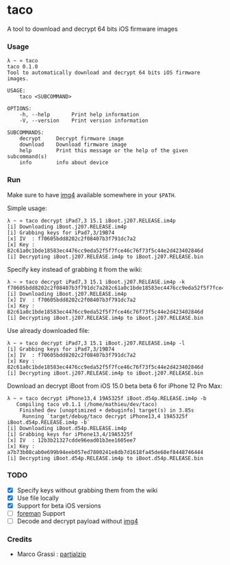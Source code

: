 # taco

A tool to download and decrypt 64 bits iOS firmware images

### Usage
```
λ ~ » taco
taco 0.1.0
Tool to automatically download and decrypt 64 bits iOS firmware images.

USAGE:
    taco <SUBCOMMAND>

OPTIONS:
    -h, --help       Print help information
    -V, --version    Print version information

SUBCOMMANDS:
    decrypt     Decrypt firmware image
    download    Download firmware image
    help        Print this message or the help of the given subcommand(s)
    info        info about device
```

### Run

Make sure to have [img4](https://github.com/xerub/img4) available somewhere in your `$PATH`.

Simple usage:
```
λ ~ » taco decrypt iPad7,3 15.1 iBoot.j207.RELEASE.im4p  
[i] Downloading iBoot.j207.RELEASE.im4p
[i] Grabbing keys for iPad7,3/19B74
[x] IV  : f70605bdd8202c2f08407b3f791dc7a2
[x] Key : 82c61a0c1bde18583ec4476cc9eda52f5f7fce46c76f73f5c44e2d423402846d
[i] Decrypting iBoot.j207.RELEASE.im4p to iBoot.j207.RELEASE.bin
```

Specify key instead of grabbing it from the wiki:
```
λ ~ » taco decrypt iPad7,3 15.1 iBoot.j207.RELEASE.im4p -k f70605bdd8202c2f08407b3f791dc7a282c61a0c1bde18583ec4476cc9eda52f5f7fce46c76f73f5c44e2d423402846d
[i] Downloading iBoot.j207.RELEASE.im4p
[x] IV  : f70605bdd8202c2f08407b3f791dc7a2
[x] Key : 82c61a0c1bde18583ec4476cc9eda52f5f7fce46c76f73f5c44e2d423402846d
[i] Decrypting iBoot.j207.RELEASE.im4p to iBoot.j207.RELEASE.bin
```


Use already downloaded file:
```
λ ~ » taco decrypt iPad7,3 15.1 iBoot.j207.RELEASE.im4p -l
[i] Grabbing keys for iPad7,3/19B74
[x] IV  : f70605bdd8202c2f08407b3f791dc7a2
[x] Key : 82c61a0c1bde18583ec4476cc9eda52f5f7fce46c76f73f5c44e2d423402846d
[i] Decrypting iBoot.j207.RELEASE.im4p to iBoot.j207.RELEASE.bin
```

Download an decrypt iBoot from iOS 15.0 beta beta 6 for iPhone 12 Pro Max:
```
λ ~ » taco decrypt iPhone13,4 19A5325f iBoot.d54p.RELEASE.im4p -b
   Compiling taco v0.1.1 (/home/mathieu/dev/taco)
    Finished dev [unoptimized + debuginfo] target(s) in 3.85s
     Running `target/debug/taco decrypt iPhone13,4 19A5325f iBoot.d54p.RELEASE.im4p -b`
[i] Downloading iBoot.d54p.RELEASE.im4p
[i] Grabbing keys for iPhone13,4/19A5325f
[x] IV  : 12b3b21327cdde96ead01b3ee1605ee7
[x] Key : a7b73b08cab0e699b94eeb057ed7800241e8db7d1618fa45de68ef8448746444
[i] Decrypting iBoot.d54p.RELEASE.im4p to iBoot.d54p.RELEASE.bin
```

### TODO 
- [X] Specify keys without grabbing them from the wiki
- [X] Use file locally
- [X] Support for beta iOS versions
- [ ] [foreman](https://github.com/GuardianFirewall/foreman) Support
- [ ] Decode and decrypt payload without [img4](https://github.com/xerub/img4)

### Credits

- Marco Grassi : [partialzip](https://github.com/marcograss/partialzip)

